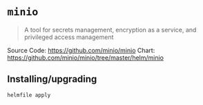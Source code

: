 # `minio`

> A tool for secrets management, encryption as a service, and privileged access management

Source Code: https://github.com/minio/minio
Chart: https://github.com/minio/minio/tree/master/helm/minio

## Installing/upgrading

```shell
helmfile apply
```
